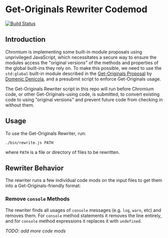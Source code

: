 # Get-Originals Rewriter Codemod

[![Build Status](https://travis-ci.com/jackbsteinberg/get-originals-rewriter.svg?branch=master)](https://travis-ci.com/jackbsteinberg/get-originals-rewriter)

## Introduction

Chromium is implementing some built-in module proposals using unprivileged JavaScript,
which necessitates a secure way to ensure the modules access the "original versions"
of the methods and properties of the global built-ins they rely on.
To make this possible, we need to use the `std:global` built-in module described in the 
[Get-Originals Proposal](https://github.com/domenic/get-originals) by [Domenic Denicola](https://github.com/domenic),
and a presubmit script to enforce Get-Originals usage.

The Get-Originals Rewriter script in this repo will run before Chromium code,
or other Get-Originals-using code, is submitted,
to convert existing code to using "original versions" and prevent future code from checking in without them.

## Usage

To use the Get-Originals Rewriter, run:

```
./bin/rewrite.js PATH
```

where `PATH` is a file or directory of files to be rewritten.

## Rewriter Behavior

The rewriter runs a few individual code mods on the input files
to get them into a Get-Originals-friendly format:

### Remove `console` Methods

The rewriter finds all usages of `console` messages
(e.g. `log`, `warn`, etc) and removes them.
For `console` method statements it removes the line entirely,
and for `console` method expressions it replaces it with `undefined`.

*TODO: add more code mods*

